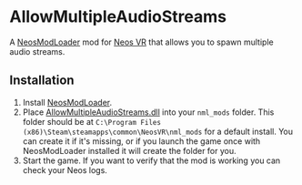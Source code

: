 # AllowMultipleAudioStreams

A [NeosModLoader](https://github.com/zkxs/NeosModLoader) mod for [Neos VR](https://neos.com/) that allows you to spawn multiple audio streams.

## Installation
1. Install [NeosModLoader](https://github.com/zkxs/NeosModLoader).
1. Place [AllowMultipleAudioStreams.dll](https://github.com/eia485/NeosAllowMultipleAudioStreams/releases/latest/download/AllowMultipleAudioStreams.dll) into your `nml_mods` folder. This folder should be at `C:\Program Files (x86)\Steam\steamapps\common\NeosVR\nml_mods` for a default install. You can create it if it's missing, or if you launch the game once with NeosModLoader installed it will create the folder for you.
1. Start the game. If you want to verify that the mod is working you can check your Neos logs.